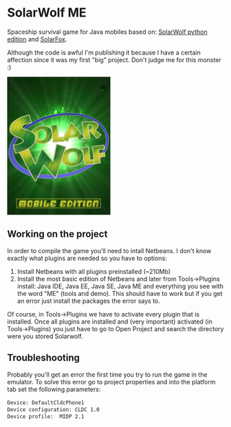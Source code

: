 # SolarWolf ME

Spaceship survival game for Java mobiles based on: [SolarWolf python edition](#) and [SolarFox](#).

Although the code is awful I'm publishing it because I have a certain affection since it was my first "big" project. Don't judge me for this monster :)

![Title](/src/images/titulo.png)

## Working on the project

In order to compile the game you'll need to intall Netbeans. I don't know exactly what plugins are needed so you have to options:
 1. Install Netbeans with all plugins preinstalled (~210Mb)
 2. Install the most basic edition of Netbeans and later from Tools->Plugins install: Java IDE, Java EE, Java SE, Java ME and everything you see with the word "ME" (tools and demo). This should have to work but if you get an error just install the packages the error says to.

Of course, in Tools->Plugins we have to activate every plugin that is installed. Once all plugins are installed and (very important) activated (in Tools->Plugins) you just have to go to Open Project and search the directory were you stored Solarwolf.

## Troubleshooting

Probably you'll get an error the first time you try to run the game in the emulator. To solve this error go to project properties and into the platform tab set the following parameters:

```
Device: DefaultCldcPhone1
Device configuration: CLDC 1.0
Device profile:  MIDP 2.1
```
